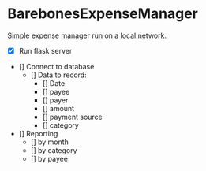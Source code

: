 # BarebonesExpenseManager
Simple expense manager run on a local network.

- [X] Run flask server
- [] Connect to database
  - [] Data to record:
    - [] Date
    - [] payee
    - [] payer
    - [] amount
    - [] payment source
    - [] category
- [] Reporting
    - [] by month
    - [] by category
    - [] by payee 
